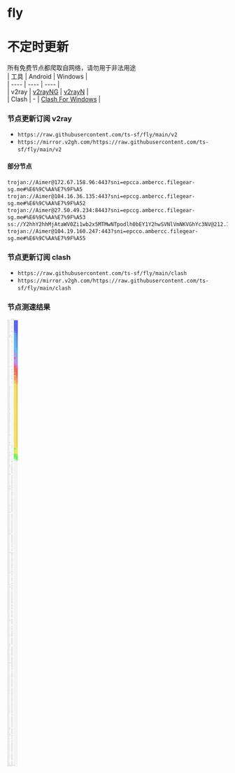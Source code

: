 # fly
# 不定时更新
所有免费节点都爬取自网络，请勿用于非法用途  
|  工具  | Android  | Windows  |  
|  ----  | ----   | ----  |  
| v2ray  | [v2rayNG](https://github.com/2dust/v2rayNG/releases) | [v2rayN](https://github.com/2dust/v2rayN/releases) |  
| Clash  | - | [Clash For Windows](https://github.com/2dust/clashN/releases) | 
  
### 节点更新订阅  v2ray
- `https://raw.githubusercontent.com/ts-sf/fly/main/v2`  
- `https://mirror.v2gh.com/https://raw.githubusercontent.com/ts-sf/fly/main/v2`  

#### 部分节点  
``` 
trojan://Aimer@172.67.158.96:443?sni=epcca.ambercc.filegear-sg.me#%E6%9C%AA%E7%9F%A5
trojan://Aimer@104.16.36.135:443?sni=epccg.ambercc.filegear-sg.me#%E6%9C%AA%E7%9F%A52
trojan://Aimer@27.50.49.234:8443?sni=epccg.ambercc.filegear-sg.me#%E6%9C%AA%E7%9F%A53
ss://Y2hhY2hhMjAtaWV0Zi1wb2x5MTMwNTpodlh0bEY1Y2hwSVNlVmNKVGhYc3NV@212.113.106.76:29149#%E6%9C%AA%E7%9F%A54
trojan://Aimer@104.19.160.247:443?sni=epcco.ambercc.filegear-sg.me#%E6%9C%AA%E7%9F%A55
```
### 节点更新订阅  clash
- `https://raw.githubusercontent.com/ts-sf/fly/main/clash`  
- `https://mirror.v2gh.com/https://raw.githubusercontent.com/ts-sf/fly/main/clash`  

### 节点测速结果
![image](traffic.png)
